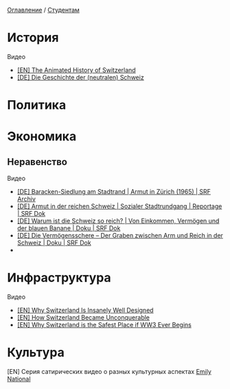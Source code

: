 [Оглавление](/faq/) / [Студентам](/faq/inbox/Интересное-про-Швейцарию.md.html)

# История
Видео
* [[EN] The Animated History of Switzerland](https://www.youtube.com/watch?v=snFjkU85EqI)
* [[DE] Die Geschichte der (neutralen) Schweiz](https://www.youtube.com/watch?v=KDPj-FW9xRU)

# Политика

# Экономика
## Неравенство
Видео
* [[DE] Baracken-Siedlung am Stadtrand | Armut in Zürich (1965) | SRF Archiv](https://www.youtube.com/watch?v=_NIcpMePNpc&t=291s)
* [[DE] Armut in der reichen Schweiz | Sozialer Stadtrundgang | Reportage | SRF Dok](https://www.youtube.com/watch?v=QLsgm9RKS3c)
* [[DE] Warum ist die Schweiz so reich? | Von Einkommen, Vermögen und der blauen Banane | Doku | SRF Dok](https://www.youtube.com/watch?v=zMwuMlIP1sQ)
* [[DE] Die Vermögensschere – Der Graben zwischen Arm und Reich in der Schweiz | Doku | SRF Dok](https://www.youtube.com/watch?v=7z4WInZJLjo)
* 
# Инфраструктура
Видео
* [[EN] Why Switzerland Is Insanely Well Designed](https://www.youtube.com/watch?v=TgEPXpoayK8&t=6s)
* [[EN] How Switzerland Became Unconquerable](https://www.youtube.com/watch?v=O0MMvvcYhO4)
* [[EN] Why Switzerland is the Safest Place if WW3 Ever Begins](https://www.youtube.com/watch?v=ha66FfC-N18)

#  Культура

[EN] Серия сатирических видео о разных культурных аспектах [Emily National](https://www.youtube.com/playlist?list=PLx3utklxhn0Ivr3BzcaN8TxXcld5Plkj5)
